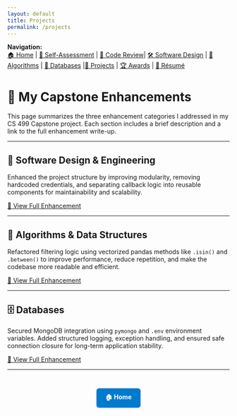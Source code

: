 ```yaml
---
layout: default
title: Projects
permalink: /projects
---
```


**Navigation:**  
[🏠 Home](index.md) | [📝 Self-Assessment](self-assessment.md) | [🎥 Code Review](code-review.md)|  [🛠️ Software Design](artifact-software.md) | [🧠 Algorithms](artifact-algorithms.md) | [💾 Databases](artifact-databases.md) |[📂 Projects](projects.md)  | [🏆 Awards](awards.md) | [📄 Résumé](resume.md)


# 🧪 My Capstone Enhancements

This page summarizes the three enhancement categories I addressed in my CS 499 Capstone project. Each section includes a brief description and a link to the full enhancement write-up.

---

## 🧩 Software Design & Engineering

Enhanced the project structure by improving modularity, removing hardcoded credentials, and separating callback logic into reusable components for maintainability and scalability.

[🔗 View Full Enhancement](artifact-software.md)

---

## 🧮 Algorithms & Data Structures

Refactored filtering logic using vectorized pandas methods like `.isin()` and `.between()` to improve performance, reduce repetition, and make the codebase more readable and efficient.

[🔗 View Full Enhancement](artifact-algorithms.md)

---

## 🗄️ Databases

Secured MongoDB integration using `pymongo` and `.env` environment variables. Added structured logging, exception handling, and ensured safe connection closure for long-term application stability.

[🔗 View Full Enhancement](artifact-databases.md)

---

<div style="text-align: center; margin-top: 3em;">
  <a href="index.md" style="
    display: inline-block;
    padding: 10px 20px;
    background-color: #007acc;
    color: white;
    border-radius: 6px;
    text-decoration: none;
    font-weight: bold;
    box-shadow: 0 2px 4px rgba(0,0,0,0.1);
  ">🏠 Home</a>
</div>
